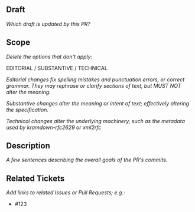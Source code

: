 ## Draft

_Which draft is updated by this PR?_


## Scope

_Delete the options that don't apply:_

EDITORIAL / SUBSTANTIVE / TECHNICAL

_Editorial changes fix spelling mistakes and punctuation errors, or correct grammar.
They may rephrase or clarify sections of text, but MUST NOT alter the meaning._

_Substantive changes alter the meaning or intent of text; effectively altering
the specification._

_Technical changes alter the underlying machinery, such as the metadata used by
kramdown-rfc2629 or xml2rfc_


## Description

_A few sentences describing the overall goals of the PR's commits._


## Related Tickets

_Add links to related Issues or Pull Requests; e.g.:_

* #123

